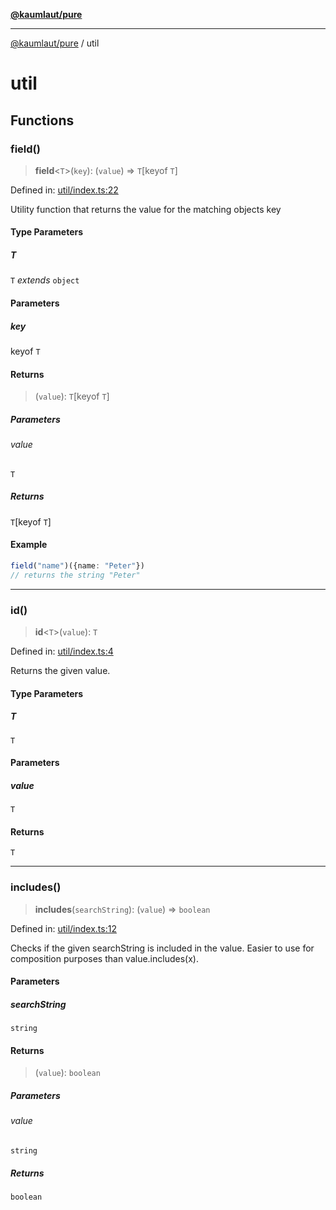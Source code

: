 [**@kaumlaut/pure**](README.md)

***

[@kaumlaut/pure](README.md) / util

# util

## Functions

### field()

> **field**\<`T`\>(`key`): (`value`) => `T`\[keyof `T`\]

Defined in: [util/index.ts:22](https://github.com/maxkaemmerer/pure/blob/309e4f1dd4ac9f96b6bb9152765ae1dbd95bd346/src/util/index.ts#L22)

Utility function that returns the value for the matching objects key

#### Type Parameters

##### T

`T` *extends* `object`

#### Parameters

##### key

keyof `T`

#### Returns

> (`value`): `T`\[keyof `T`\]

##### Parameters

###### value

`T`

##### Returns

`T`\[keyof `T`\]

#### Example

```ts
field("name")({name: "Peter"})
// returns the string "Peter"
```

***

### id()

> **id**\<`T`\>(`value`): `T`

Defined in: [util/index.ts:4](https://github.com/maxkaemmerer/pure/blob/309e4f1dd4ac9f96b6bb9152765ae1dbd95bd346/src/util/index.ts#L4)

Returns the given value.

#### Type Parameters

##### T

`T`

#### Parameters

##### value

`T`

#### Returns

`T`

***

### includes()

> **includes**(`searchString`): (`value`) => `boolean`

Defined in: [util/index.ts:12](https://github.com/maxkaemmerer/pure/blob/309e4f1dd4ac9f96b6bb9152765ae1dbd95bd346/src/util/index.ts#L12)

Checks if the given searchString is included in the value.
Easier to use for composition purposes than value.includes(x).

#### Parameters

##### searchString

`string`

#### Returns

> (`value`): `boolean`

##### Parameters

###### value

`string`

##### Returns

`boolean`
